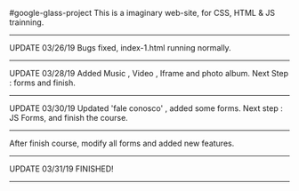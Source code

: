 #google-glass-project
This is a imaginary web-site, for CSS, HTML & JS trainning.

******************
UPDATE 03/26/19
Bugs fixed, index-1.html running normally.
******************
UPDATE 03/28/19
Added Music , Video , Iframe and photo album. Next Step : forms and finish.
******************
UPDATE 03/30/19
Updated 'fale conosco' , added some forms.
Next step : JS Forms, and finish the course.
******************
After finish course, modify all forms and added new features.
******************
UPDATE 03/31/19
FINISHED! 
******************

